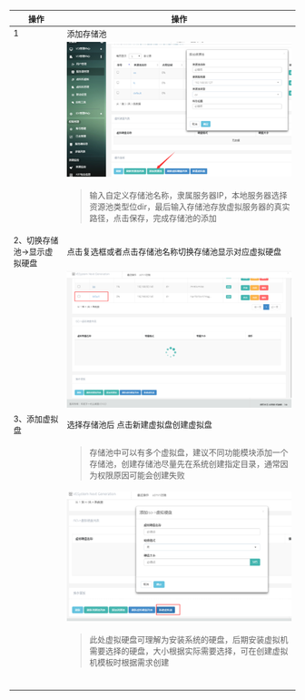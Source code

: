 |操作|操作|
|---|---|
|1|添加存储池|
||![](../images/screenshot_1526219979698.png)|
||<blockquote class="warning">输入自定义存储池名称，隶属服务器IP，本地服务器选择资源池类型位dir，最后输入存储池存放虚拟服务器的真实路径，点击保存，完成存储池的添加</blockquote>|
|2、切换存储池->显示虚拟硬盘|点击复选框或者点击存储池名称切换存储池显示对应虚拟硬盘|
||![](../images/screenshot_1526220251757.png)|
|3、添加虚拟盘|选择存储池后 点击新建虚拟盘创建虚拟盘|
||<blockquote class="warning"> 存储池中可以有多个虚拟盘，建议不同功能模块添加一个存储池，创建存储池尽量先在系统创建指定目录，通常因为权限原因可能会创建失败</blockquote>|
||![](../images/screenshot_1526220442899.png)|
||<blockquote class="warning">此处虚拟硬盘可理解为安装系统的硬盘，后期安装虚拟机需要选择的硬盘，大小根据实际需要选择，可在创建虚拟机模板时根据需求创建</blockquote>|
|||
|||
|||
|||